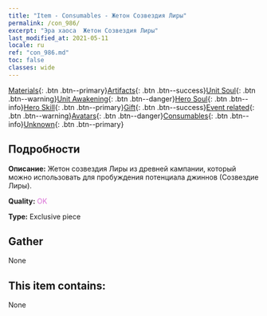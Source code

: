 ```yaml
---
title: "Item - Consumables - Жетон Созвездия Лиры"
permalink: /con_986/
excerpt: "Эра хаоса  Жетон Созвездия Лиры"
last_modified_at: 2021-05-11
locale: ru
ref: "con_986.md"
toc: false
classes: wide
---
```

 [Materials](/ItemsRU/){: .btn .btn--primary}[Artifacts](/ItemsRU/Artifacts/){: .btn .btn--success}[Unit Soul](/ItemsRU/UnitSoul/){: .btn .btn--warning}[Unit Awakening](/ItemsRU/UnitAwakening/){: .btn .btn--danger}[Hero Soul](/ItemsRU/HeroSoul/){: .btn .btn--info}[Hero Skill](/ItemsRU/HeroSkill/){: .btn .btn--primary}[Gift](/ItemsRU/Gift/){: .btn .btn--success}[Event related](/ItemsRU/Events/){: .btn .btn--warning}[Avatars](/ItemsRU/Avatars/){: .btn .btn--danger}[Consumables](/ItemsRU/Consumables/){: .btn .btn--info}[Unknown](/ItemsRU/Unknown/){: .btn .btn--primary}

## Подробности
 **Описание:** Жетон созвездия Лиры из древней кампании, который можно использовать для пробуждения потенциала джиннов (Созвездие Лиры).

 **Quality:** <span style="color: #DA70D6">OK</span>

 **Type:** Exclusive piece

## Gather

  None

## This item contains:

  None

